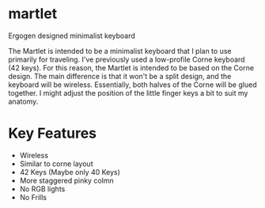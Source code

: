 # martlet
Ergogen designed minimalist keyboard 

The Martlet is intended to be a minimalist keyboard that I plan to use primarily for traveling. I've previously used a low-profile Corne keyboard (42 keys). For this reason, the Martlet is intended to be based on the Corne design. The main difference is that it won't be a split design, and the keyboard will be wireless. Essentially, both halves of the Corne will be glued together. I might adjust the position of the little finger keys a bit to suit my anatomy.

# Key Features

- Wireless
- Similar to corne layout
- 42 Keys (Maybe only 40 Keys)
- More staggered pinky colmn
- No RGB lights
- No Frills

